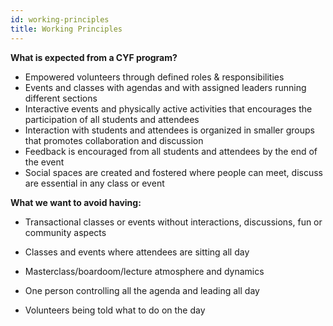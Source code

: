 ```yaml
---
id: working-principles
title: Working Principles
---
```




**What is expected from a CYF program?**

- Empowered volunteers through defined roles & responsibilities 
- Events and classes with agendas and with assigned leaders running different sections
- Interactive events and physically active activities that encourages the participation of all students and attendees
- Interaction with students and attendees is organized in smaller groups that promotes collaboration and discussion
- Feedback is encouraged from all students and attendees by the end of the event
- Social spaces are created and fostered where people can meet, discuss are essential in any class or event



**What we want to avoid having:**

- Transactional classes or events without interactions, discussions, fun or community aspects

- Classes and events where attendees are sitting all day

- Masterclass/boardoom/lecture atmosphere and dynamics

- One person controlling all the agenda and leading all day

- Volunteers being told what to do on the day

  

  